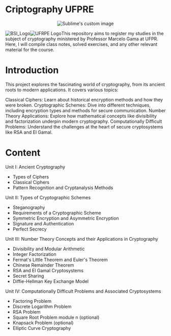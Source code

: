 # Criptography UFPRE

<p align="center">
  <img src="https://github.com/Vinicius-O-Ferraz/criptography-UFPRE/assets/146992032/bb53ef5e-db68-4c3f-a938-8b7a0f729b7d" alt="Sublime's custom image"/>
</p>

<p align="center">
  <img src="https://github.com/Vinicius-O-Ferraz/criptography-UFPRE/assets/146992032/450a081e-5214-4ea4-89ac-df3cb771b9a0" alt="BSI_Logo" style="float: left;" />
  <img src="https://github.com/Vinicius-O-Ferraz/criptography-UFPRE/assets/146992032/69484328-baf3-48f7-bf55-c31d6e696fde" alt="UFRPE Logo" style="float: left;" />
</p>

This repository aims to register my studies in the subject of cryptography ministered by Professor Marcelo Gama at UFPR. Here, I will compile class notes, solved exercises, and any other relevant material for the course.

# Introduction

This project explores the fascinating world of cryptography, from its ancient roots to modern applications. It covers various topics:

Classical Ciphers: Learn about historical encryption methods and how they were broken.
Cryptographic Schemes: Dive into different techniques, including encryption types and methods for secure communication.
Number Theory Applications: Explore how mathematical concepts like divisibility and factorization underpin modern cryptography.
Computationally Difficult Problems: Understand the challenges at the heart of secure cryptosystems like RSA and El Gamal.

# Content

Unit I: Ancient Cryptography
* Types of Ciphers
* Classical Ciphers
* Pattern Recognition and Cryptanalysis Methods

Unit II: Types of Cryptographic Schemes
* Steganography
* Requirements of a Cryptographic Scheme
* Symmetric Encryption and Asymmetric Encryption
* Signature and Authentication
* Perfect Secrecy

Unit III: Number Theory Concepts and their Applications in Cryptography
* Divisibility and Modular Arithmetic
* Integer Factorization
* Fermat's Little Theorem and Euler's Theorem
* Chinese Remainder Theorem
* RSA and El Gamal Cryptosystems
* Secret Sharing
* Diffie-Hellman Key Exchange Model

Unit IV: Computationally Difficult Problems and Associated Cryptosystems
* Factoring Problem
* Discrete Logarithm Problem
* RSA Problem
* Square Root Problem module n (optional)
* Knapsack Problem (optional)
* Elliptic Curve Cryptography
